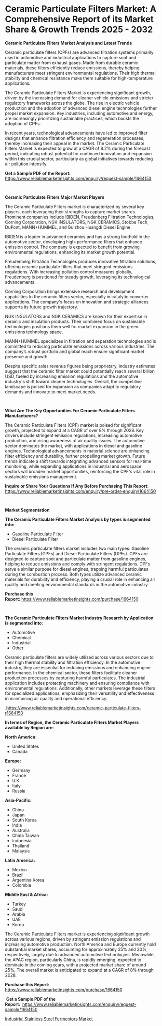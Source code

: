 <p><h1>Ceramic Particulate Filters Market: A Comprehensive Report of its Market Share & Growth Trends 2025 - 2032</h1></p><p><strong>Ceramic Particulate Filters Market Analysis and Latest Trends</strong></p>
<p><p>Ceramic particulate filters (CPFs) are advanced filtration systems primarily used in automotive and industrial applications to capture soot and particulate matter from exhaust gases. Made from durable ceramic materials, these filters efficiently reduce emissions, thereby helping manufacturers meet stringent environmental regulations. Their high thermal stability and chemical resistance make them suitable for high-temperature applications.</p><p>The Ceramic Particulate Filters Market is experiencing significant growth, driven by the increasing demand for cleaner vehicle emissions and stricter regulatory frameworks across the globe. The rise in electric vehicle production and the adoption of advanced diesel engine technologies further propel market expansion. Key industries, including automotive and energy, are increasingly prioritizing sustainable practices, which boosts the adoption of CPFs. </p><p>In recent years, technological advancements have led to improved filter designs that enhance filtration efficiency and regeneration processes, thereby increasing their appeal in the market. The Ceramic Particulate Filters Market is expected to grow at a CAGR of 8.2% during the forecast period, indicating robust potential for continued innovation and expansion within this crucial sector, particularly as global initiatives towards reducing air pollution intensify.</p></p>
<p><strong>Get a Sample PDF of the Report:&nbsp;</strong> <a href="https://www.reliablemarketinsights.com/enquiry/request-sample/1664150?utm_campaign=2181&utm_medium=2&utm_source=Github&utm_content=ia&utm_term=23032025&utm_id=ceramic-particulate-filters">https://www.reliablemarketinsights.com/enquiry/request-sample/1664150</a></p>
<p>&nbsp;</p>
<p><strong>Ceramic Particulate Filters Major Market Players</strong></p>
<p><p>The Ceramic Particulate Filters market is characterized by several key players, each leveraging their strengths to capture market shares. Prominent companies include IBIDEN, Freudenberg Filtration Technologies, Corning Corporation, NGK INSULATORS, NGK CERAMICS, Stobbe Tech, DuPont, MANN+HUMMEL, and Guizhou Huangdi Diesel Engine.</p><p>IBIDEN is a leader in advanced ceramics and has a strong foothold in the automotive sector, developing high-performance filters that enhance emission control. The company is expected to benefit from growing environmental regulations, enhancing its market growth potential.</p><p>Freudenberg Filtration Technologies produces innovative filtration solutions, offering ceramic particulate filters that meet stringent emissions regulations. With increasing pollution control measures globally, Freudenberg is positioned for steady growth, leveraging its technological advancements.</p><p>Corning Corporation brings extensive research and development capabilities to the ceramic filters sector, especially in catalytic converter applications. The company's focus on innovation and strategic alliances supports its future growth trajectory.</p><p>NGK INSULATORS and NGK CERAMICS are known for their expertise in ceramic and insulation products. Their combined focus on sustainable technologies positions them well for market expansion in the green emissions technology space.</p><p>MANN+HUMMEL specializes in filtration and separation technologies and is committed to reducing particulate emissions across various industries. The company’s robust portfolio and global reach ensure significant market presence and growth.</p><p>Despite specific sales revenue figures being proprietary, industry estimates suggest that the ceramic filter market could potentially reach several billion USD, fueled by increasing emission regulations and the automotive industry's shift toward cleaner technologies. Overall, the competitive landscape is poised for expansion as companies adapt to regulatory demands and innovate to meet market needs.</p></p>
<p>&nbsp;</p>
<p><strong>What Are The Key Opportunities For Ceramic Particulate Filters Manufacturers?</strong></p>
<p><p>The Ceramic Particulate Filters (CPF) market is poised for significant growth, projected to expand at a CAGR of over 8% through 2028. Key drivers include stringent emission regulations, increasing automotive production, and rising awareness of air quality issues. The automotive sector dominates the market, with applications in diesel and gasoline engines. Technological advancements in material science are enhancing filter efficiency and durability, further propelling market growth. Future trends indicate a shift towards integrating advanced sensors for real-time monitoring, while expanding applications in industrial and aerospace sectors will broaden market opportunities, reinforcing the CPF's vital role in sustainable emissions management.</p></p>
<p><strong>Inquire or Share Your Questions If Any Before Purchasing This Report:</strong> <a href="https://www.reliablemarketinsights.com/enquiry/pre-order-enquiry/1664150?utm_campaign=2181&utm_medium=2&utm_source=Github&utm_content=ia&utm_term=23032025&utm_id=ceramic-particulate-filters">https://www.reliablemarketinsights.com/enquiry/pre-order-enquiry/1664150</a></p>
<p>&nbsp;</p>
<p><strong>Market Segmentation</strong></p>
<p><strong>The Ceramic Particulate Filters Market Analysis by types is segmented into:</strong></p>
<p><ul><li>Gasoline Particulate Filter</li><li>Diesel Particulate Filter</li></ul></p>
<p><p>The ceramic particulate filters market includes two main types: Gasoline Particulate Filters (GPFs) and Diesel Particulate Filters (DPFs). GPFs are designed to capture soot and particulate matter from gasoline engines, helping to reduce emissions and comply with stringent regulations. DPFs serve a similar purpose for diesel engines, trapping harmful particulates during the combustion process. Both types utilize advanced ceramic materials for durability and efficiency, playing a crucial role in enhancing air quality and meeting environmental standards in the automotive industry.</p></p>
<p><strong>Purchase this Report:&nbsp;</strong><a href="https://www.reliablemarketinsights.com/purchase/1664150?utm_campaign=2181&utm_medium=2&utm_source=Github&utm_content=ia&utm_term=23032025&utm_id=ceramic-particulate-filters">https://www.reliablemarketinsights.com/purchase/1664150</a></p>
<p>&nbsp;</p>
<p><strong>The Ceramic Particulate Filters Market Industry Research by Application is segmented into:</strong></p>
<p><ul><li>Automotive</li><li>Chemical</li><li>Industrial</li><li>Other</li></ul></p>
<p><p>Ceramic particulate filters are widely utilized across various sectors due to their high thermal stability and filtration efficiency. In the automotive industry, they are essential for reducing emissions and enhancing engine performance. In the chemical sector, these filters facilitate cleaner production processes by capturing harmful particulates. The industrial application includes protecting machinery and ensuring compliance with environmental regulations. Additionally, other markets leverage these filters for specialized applications, emphasizing their versatility and effectiveness in maintaining air quality and operational efficiency.</p></p>
<p><a href="https://www.reliablemarketinsights.com/ceramic-particulate-filters-r1664150?utm_campaign=2181&utm_medium=2&utm_source=Github&utm_content=ia&utm_term=23032025&utm_id=ceramic-particulate-filters">&nbsp;https://www.reliablemarketinsights.com/ceramic-particulate-filters-r1664150</a></p>
<p><strong>In terms of Region, the Ceramic Particulate Filters Market Players available by Region are:</strong></p>
<p>
    <p> <strong> North America: </strong>
        <ul>
            <li>United States</li>
            <li>Canada</li>
        </ul>
        </p> 
    <p> <strong> Europe: </strong>
        <ul>
            <li>Germany</li>
            <li>France</li>
            <li>U.K.</li>
            <li>Italy</li>
            <li>Russia</li>
        </ul>
        </p> 
    <p> <strong> Asia-Pacific: </strong>
        <ul>
            <li>China</li>
            <li>Japan</li>
            <li>South Korea</li>
            <li>India</li>
            <li>Australia</li>
            <li>China Taiwan</li>
            <li>Indonesia</li>
            <li>Thailand</li>
            <li>Malaysia</li>
        </ul>
        </p> 
    <p> <strong> Latin America: </strong>
        <ul>
            <li>Mexico</li>
            <li>Brazil</li>
            <li>Argentina Korea</li>
            <li>Colombia</li>
        </ul>
        </p> 
    <p> <strong> Middle East & Africa: </strong>
        <ul>
            <li>Turkey</li>
            <li>Saudi</li>
            <li>Arabia</li>
            <li>UAE</li>
            <li>Korea</li>
        </ul>
    </p>
    </p>
<p><p>The Ceramic Particulate Filters market is experiencing significant growth across various regions, driven by stringent emission regulations and increasing automotive production. North America and Europe currently hold substantial market shares, accounting for approximately 35% and 30%, respectively, largely due to advanced automotive technologies. Meanwhile, the APAC region, particularly China, is rapidly emerging, expected to dominate in the coming years, with a projected market share of around 25%. The overall market is anticipated to expand at a CAGR of 8% through 2028.</p></p>
<p><strong>Purchase this Report: </strong><a href="https://www.reliablemarketinsights.com/purchase/1664150?utm_campaign=2181&utm_medium=2&utm_source=Github&utm_content=ia&utm_term=23032025&utm_id=ceramic-particulate-filters">https://www.reliablemarketinsights.com/purchase/1664150</a></p>
<p>&nbsp;<strong>Get a Sample PDF of the Report:&nbsp;&nbsp;</strong><a href="https://www.reliablemarketinsights.com/enquiry/request-sample/1664150?utm_campaign=2181&utm_medium=2&utm_source=Github&utm_content=ia&utm_term=23032025&utm_id=ceramic-particulate-filters">https://www.reliablemarketinsights.com/enquiry/request-sample/1664150</a></p>
<p><strong></strong></p>
<p><p><a href="https://github.com/HobertDavis43/Market-Research-Report-List-2/blob/main/industrial-stainless-steel-fermentors-market.md?utm_campaign=2181&utm_medium=2&utm_source=Github&utm_content=ia&utm_term=23032025&utm_id=ceramic-particulate-filters">Industrial Stainless Steel Fermentors Market</a></p></p>